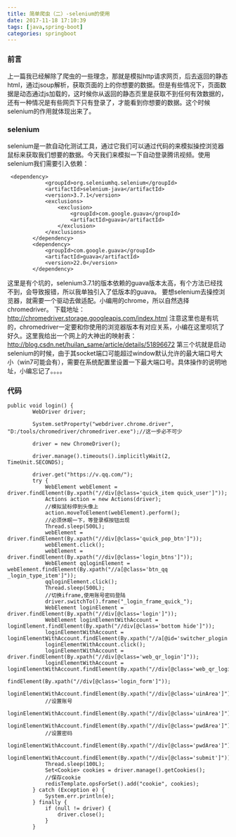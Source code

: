 ```yaml
---
title: 简单爬虫（二）-selenium的使用
date: 2017-11-18 17:10:39
tags: [java,spring-boot]
categories: springboot
---
```

### 前言
上一篇我已经解除了爬虫的一些理念，那就是模拟http请求网页，后去返回的静态html，通过jsoup解析，获取页面的上的你想要的数据。但是有些情况下，页面数据是动态通过js加载的，这时候你从返回的静态页里是获取不到任何有效数据的，还有一种情况是有些网页下只有登录了，才能看到你想要的数据。这个时候selenium的作用就体现出来了。
### selenium
selenium是一款自动化测试工具，通过它我们可以通过代码的来模拟操控浏览器鼠标来获取我们想要的数据。今天我们来模拟一下自动登录腾讯视频。使用selenium我们需要引入依赖：
<!--more-->
```
 <dependency>
            <groupId>org.seleniumhq.selenium</groupId>
            <artifactId>selenium-java</artifactId>
            <version>3.7.1</version>
            <exclusions>
                <exclusion>
                    <groupId>com.google.guava</groupId>
                    <artifactId>guava</artifactId>
                </exclusion>
            </exclusions>
        </dependency>
        <dependency>
            <groupId>com.google.guava</groupId>
            <artifactId>guava</artifactId>
            <version>22.0</version>
        </dependency>
```
这里是有个坑的，selenium3.7.1的版本依赖的guava版本太高，有个方法已经找不到，会导致报错，所以我单独引入了低版本的guava。
要想selenium去操控浏览器，就需要一个驱动去做适配。小编用的chrome，所以自然选择chromedriver。
下载地址：http://chromedriver.storage.googleapis.com/index.html
注意这里也是有坑的，chromedriver一定要和你使用的浏览器版本有对应关系，小编在这里呗坑了好久。这里我给出一个网上的大神出的映射表：http://blog.csdn.net/huilan_same/article/details/51896672
第三个坑就是启动selenium的时候，由于其socket端口可能超过window默认允许的最大端口号大小（win7可能会有），需要在系统配置里设置一下最大端口号。具体操作的说明地址，小编忘记了。。。。
### 代码
```
public void login() {
        WebDriver driver;

        System.setProperty("webdriver.chrome.driver", "D:/tools/chromedriver/chromedriver.exe");//这一步必不可少

        driver = new ChromeDriver();

        driver.manage().timeouts().implicitlyWait(2, TimeUnit.SECONDS);

        driver.get("https://v.qq.com/");
        try {
            WebElement webElement = driver.findElement(By.xpath("//div[@class='quick_item quick_user']"));
            Actions action = new Actions(driver);
            //模拟鼠标停到头像上
            action.moveToElement(webElement).perform();
            //必须休眠一下，等登录框按钮出现
            Thread.sleep(500L);
            webElement = driver.findElement(By.xpath("//div[@class='quick_pop_btn']"));
            webElement.click();
            webElement = driver.findElement(By.xpath("//div[@class='login_btns']"));
            WebElement qqloginElement = webElement.findElement(By.xpath("//a[@class='btn_qq _login_type_item']"));
            qqloginElement.click();
            Thread.sleep(500L);
            //切换iframe,使用账号密码登陆
            driver.switchTo().frame("_login_frame_quick_");
            WebElement loginElement = driver.findElement(By.xpath("//div[@class='login']"));
            WebElement loginElementWithAccount = loginElement.findElement(By.xpath("//div[@class='bottom hide']"));
            loginElementWithAccount = loginElementWithAccount.findElement(By.xpath("//a[@id='switcher_plogin']"));
            loginElementWithAccount.click();
            loginElementWithAccount = driver.findElement(By.xpath("//div[@class='web_qr_login']"));
            loginElementWithAccount = loginElementWithAccount.findElement(By.xpath("//div[@class='web_qr_login_show']")).findElement(By.xpath("//div[@class='web_login']")).
                    findElement(By.xpath("//div[@class='login_form']"));
            loginElementWithAccount.findElement(By.xpath("//div[@class='uinArea']")).findElement(By.id("u")).clear();
            //设置账号
            loginElementWithAccount.findElement(By.xpath("//div[@class='uinArea']")).findElement(By.id("u")).sendKeys("XXXX");
            loginElementWithAccount.findElement(By.xpath("//div[@class='pwdArea']")).findElement(By.id("p")).clear();
            //设置密码
            loginElementWithAccount.findElement(By.xpath("//div[@class='pwdArea']")).findElement(By.id("p")).sendKeys("XXXXX");
            loginElementWithAccount.findElement(By.xpath("//div[@class='submit']")).findElement(By.xpath("//a[@class='login_button']")).click();
            Thread.sleep(100L);
            Set<Cookie> cookies = driver.manage().getCookies();
            //保存cookie
            redisTemplate.opsForSet().add("cookie", cookies);
        } catch (Exception e) {
            System.err.println(e);
        } finally {
            if (null != driver) {
                driver.close();
            }
        }
```